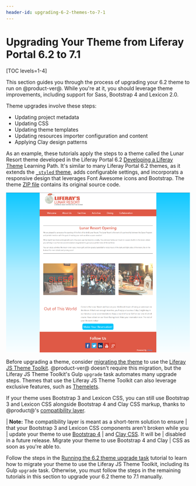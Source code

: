 ```yaml
---
header-id: upgrading-6-2-themes-to-7-1
---
```


# Upgrading Your Theme from Liferay Portal 6.2 to 7.1

[TOC levels=1-4]

This section guides you through the process of upgrading your 6.2 theme to run
on @product-ver@. While you're at it, you should leverage theme improvements,
including support for Sass, Bootstrap 4 and Lexicon 2.0. 

Theme upgrades involve these steps:

-  Updating project metadata
-  Updating CSS
-  Updating theme templates
-  Updating resources importer configuration and content
-  Applying Clay design patterns

As an example, these tutorials apply the steps to a theme called the Lunar
Resort theme developed in the Liferay Portal 6.2 
[Developing a Liferay Theme](/docs/6-2/tutorials/-/knowledge_base/t/developing-a-liferay-theme)
Learning Path. It's similar to many Liferay Portal 6.2 themes, as it extends the
[`_styled`
theme](https://github.com/liferay/liferay-portal/tree/6.2.x/portal-web/docroot/html/themes/_styled),
adds configurable settings, and incorporats a responsive design that leverages
Font Awesome icons and Bootstrap. The theme 
[ZIP file](/documents/10184/656312/lunar-resort-theme-migration-6.2.zip) contains its
original source code. 

![Figure 1: The Lunar Resort example theme upgraded in this tutorial uses a clean, minimal design.](../../../../images/finished-7-1-theme.png)

Before upgrading a theme, consider 
[migrating the theme](/docs/7-1/tutorials/-/knowledge_base/t/running-the-upgrade-task-for-6-2-themes) 
to use the 
[Liferay JS Theme Toolkit](https://github.com/liferay/liferay-themes-sdk/tree/master/packages). 
@product-ver@ doesn't require this migration, but the Liferay JS Theme Toolkit's 
Gulp `upgrade` task automates many upgrade steps. Themes that use the Liferay JS 
Theme Toolkit can also leverage exclusive features, such as 
[Themelets](/docs/7-1/tutorials/-/knowledge_base/t/creating-reusable-pieces-of-code-for-your-themes). 

If your theme uses Bootstrap 3 and Lexicon CSS, you can still use Bootstrap
3 and Lexicon CSS alongside Bootstrap 4 and Clay CSS markup, thanks to
@product@'s 
[compatibility layer](/docs/7-1/tutorials/-/knowledge_base/t/using-the-bootstrap-3-lexicon-css-compatibility-layer). 

| **Note:** The compatibility layer is meant as a short-term solution to ensure 
| that your Bootstrap 3 and Lexicon CSS components aren't broken while you 
| update your theme to use [Bootstrap 4](https://getbootstrap.com/docs/4.3/migration/) 
| and [Clay CSS](https://clayui.com/docs/css-framework/scss.html). It will be 
| disabled in a future release. Migrate your theme to use Bootstrap 4 and Clay 
| CSS as soon as you're able to. 

Follow the steps in the 
[Running the 6.2 theme upgrade task](/docs/7-1/tutorials/-/knowledge_base/t/running-the-upgrade-task-for-6-2-themes) 
tutorial to learn how to migrate your theme to use the Liferay JS Theme Toolkit, 
including its Gulp `upgrade` task. Otherwise, you must follow the steps in the 
remaining tutorials in this section to upgrade your 6.2 theme to 7.1 manually. 

